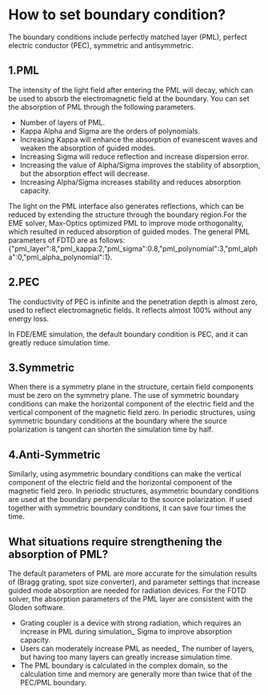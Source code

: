 # How to set boundary condition?
The boundary conditions include perfectly matched layer (PML), perfect electric conductor (PEC), symmetric and antisymmetric.

## 1.PML


The intensity of the light field after entering the PML will decay, which can be used to absorb the electromagnetic field at the boundary. You can set the absorption of PML through the following parameters.


* Number of layers of PML.
* Kappa Alpha and Sigma are the orders of polynomials.
* Increasing Kappa will enhance the absorption of evanescent waves and weaken the absorption of guided modes.
* Increasing Sigma will reduce reflection and increase dispersion error.
* Increasing the value of Alpha/Sigma improves the stability of absorption, but the absorption effect will decrease.
* Increasing Alpha/Sigma increases stability and reduces absorption capacity.

The light on the PML interface also generates reflections, which can be reduced by extending the structure through the boundary region.For the EME solver, Max-Optics optimized PML to improve mode orthogonality, which resulted in reduced absorption of guided modes. The general PML parameters of FDTD  are as follows: {"pml_layer":8,"pml_kappa:2,"pml_sigma":0.8,"pml_polynomial":3,"pml_alpha":0,"pml_alpha_polynomial":1}.



## 2.PEC

<div class="text-justify">
The conductivity  of PEC is infinite and the penetration depth is almost zero, used to reflect electromagnetic fields. It reflects almost 100% without any energy loss.

In FDE/EME simulation, the default boundary condition is PEC, and it can greatly reduce simulation time.

</div>

## 3.Symmetric

<div class="text-justify">
When there is a symmetry plane in the structure, certain field components must be zero on the symmetry plane. The use of symmetric boundary conditions can make the horizontal component of the electric field and the vertical component of the magnetic field zero.
In periodic structures, using symmetric boundary conditions at the boundary where the source polarization is tangent can shorten the simulation time by half.
</div>

## 4.Anti-Symmetric
Similarly, using asymmetric boundary conditions can make the vertical component of the electric field and the horizontal component of the magnetic field zero. In periodic structures, asymmetric boundary conditions are used at the boundary perpendicular to the source polarization. If used together with symmetric boundary conditions, it can save four times the time.

## What situations require strengthening the absorption of PML?

<div class="text-justify">
The default parameters of PML are more accurate for the simulation results of (Bragg grating, spot size converter), and parameter settings that increase guided mode absorption are needed for radiation devices.
For the FDTD solver, the absorption parameters of the PML layer are consistent with the Gloden software.

* Grating coupler is a device with strong radiation, which requires an increase in PML during simulation_ Sigma to improve absorption capacity.
* Users can moderately increase PML as needed_ The number of layers, but having too many layers can greatly increase simulation time.
* The PML boundary is calculated in the complex domain, so the calculation time and memory are generally more than twice that of the PEC/PML boundary.

</div>

